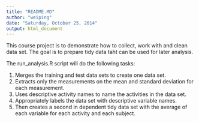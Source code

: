 ```yaml
---
title: "README.MD"
author: "weiping"
date: "Saturday, October 25, 2014"
output: html_document
---
```

This course project is to demonstrate how to collect, work with and clean data set. The goal is to prepare tidy data taht can be used for later analysis.

The run_analysis.R script will do the following tasks:
1. Merges the training and test data sets to create one data set.
2. Extracts only the measurements on the mean and standard deviation for each measurement.
3. Uses descriptive activity names to name the activities in the data set.
4. Appropriately labels the data set with descriptive variable names.
5. Then creates a second in dependent tidy data set with the average of each variable for each activity and each subject.
